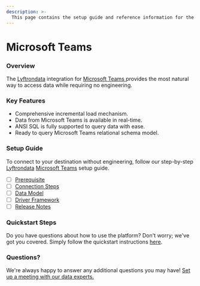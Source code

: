 ```yaml
---
description: >-
  This page contains the setup guide and reference information for the Microsoft Teams source connector.
---
```


# Microsoft Teams

### Overview

The [Lyftrondata](https://www.lyftrondata.com/) integration for [Microsoft Teams](https://www.lyftrondata.com/integration/microsoft-teams/)[ ](https://www.lyftrondata.com/integration/microsoft-teams/)provides the most natural way to access data while requiring no engineering.

### Key Features

* Comprehensive incremental load mechanism.
* Data from Microsoft Teams is available in real-time.&#x20;
* ANSI SQL is fully supported to query data with ease.
* Ready to query Microsoft Teams relational schema model.

### Setup Guide

To connect to your destination without engineering, follow our step-by-step [Lyftrondata](https://www.lyftrondata.com/)  [Microsoft Teams](https://www.lyftrondata.com/integration/microsoft-teams/) setup guide.

* [ ] [Prerequisite](../../business-analytics/microsoft-teams/prerequisite.md)
* [ ] [Connection Steps](../../business-analytics/microsoft-teams/connection-steps.md)
* [ ] [Data Model](../../business-analytics/microsoft-teams/data-model/)
* [ ] [Driver Framework](../../business-analytics/microsoft-teams/driver-framework/)
* [ ] [Release Notes](../../business-analytics/microsoft-teams/release-notes.md)

### Quickstart Steps

Do you have questions about how to use the platform? Don't worry; we've got you covered. Simply follow the quickstart instructions [here](../../../quickstart-steps.md).

### Questions? <a href="#questions" id="questions"></a>

We're always happy to answer any additional questions you may have! [Set up a meeting with our data experts.](https://www.lyftrondata.com/book-a-meeting/)

